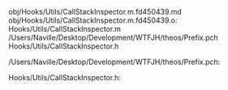 obj/Hooks/Utils/CallStackInspector.m.fd450439.md obj/Hooks/Utils/CallStackInspector.m.fd450439.o: \
  Hooks/Utils/CallStackInspector.m \
  /Users/Naville/Desktop/Development/WTFJH/theos/Prefix.pch \
  Hooks/Utils/CallStackInspector.h

/Users/Naville/Desktop/Development/WTFJH/theos/Prefix.pch:

Hooks/Utils/CallStackInspector.h:
